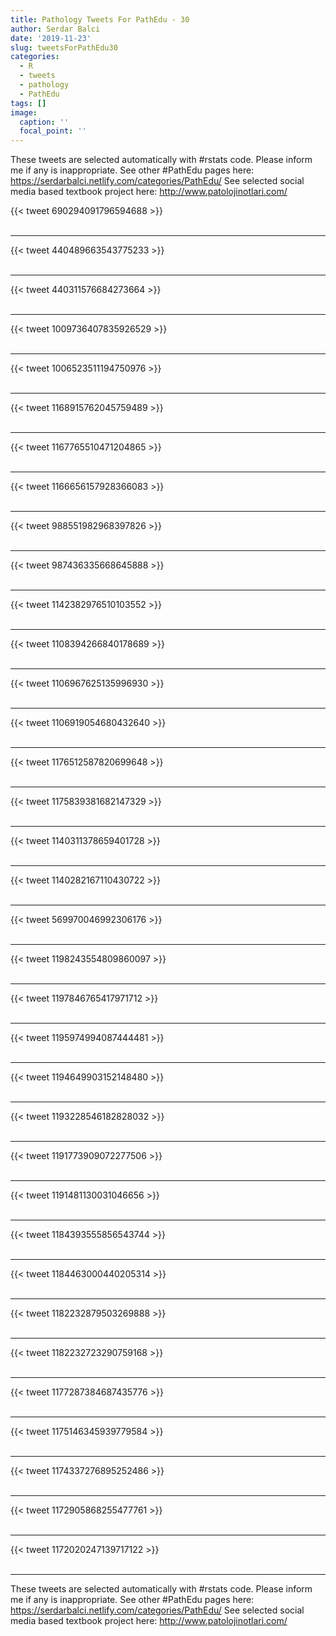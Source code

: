 ```yaml
---
title: Pathology Tweets For PathEdu - 30
author: Serdar Balci
date: '2019-11-23'
slug: tweetsForPathEdu30
categories:
  - R
  - tweets
  - pathology
  - PathEdu
tags: []
image:
  caption: ''
  focal_point: ''
---
```



These tweets are selected automatically with #rstats code. Please inform me if any is inappropriate.
See other #PathEdu pages here: https://serdarbalci.netlify.com/categories/PathEdu/ 
See selected social media based textbook project here: http://www.patolojinotlari.com/

{{< tweet 690294091796594688 >}}
<br>
<br>
<hr>
{{< tweet 440489663543775233 >}}
<br>
<br>
<hr>
{{< tweet 440311576684273664 >}}
<br>
<br>
<hr>
{{< tweet 1009736407835926529 >}}
<br>
<br>
<hr>
{{< tweet 1006523511194750976 >}}
<br>
<br>
<hr>
{{< tweet 1168915762045759489 >}}
<br>
<br>
<hr>
{{< tweet 1167765510471204865 >}}
<br>
<br>
<hr>
{{< tweet 1166656157928366083 >}}
<br>
<br>
<hr>
{{< tweet 988551982968397826 >}}
<br>
<br>
<hr>
{{< tweet 987436335668645888 >}}
<br>
<br>
<hr>
{{< tweet 1142382976510103552 >}}
<br>
<br>
<hr>
{{< tweet 1108394266840178689 >}}
<br>
<br>
<hr>
{{< tweet 1106967625135996930 >}}
<br>
<br>
<hr>
{{< tweet 1106919054680432640 >}}
<br>
<br>
<hr>
{{< tweet 1176512587820699648 >}}
<br>
<br>
<hr>
{{< tweet 1175839381682147329 >}}
<br>
<br>
<hr>
{{< tweet 1140311378659401728 >}}
<br>
<br>
<hr>
{{< tweet 1140282167110430722 >}}
<br>
<br>
<hr>
{{< tweet 569970046992306176 >}}
<br>
<br>
<hr>
{{< tweet 1198243554809860097 >}}
<br>
<br>
<hr>
{{< tweet 1197846765417971712 >}}
<br>
<br>
<hr>
{{< tweet 1195974994087444481 >}}
<br>
<br>
<hr>
{{< tweet 1194649903152148480 >}}
<br>
<br>
<hr>
{{< tweet 1193228546182828032 >}}
<br>
<br>
<hr>
{{< tweet 1191773909072277506 >}}
<br>
<br>
<hr>
{{< tweet 1191481130031046656 >}}
<br>
<br>
<hr>
{{< tweet 1184393555856543744 >}}
<br>
<br>
<hr>
{{< tweet 1184463000440205314 >}}
<br>
<br>
<hr>
{{< tweet 1182232879503269888 >}}
<br>
<br>
<hr>
{{< tweet 1182232723290759168 >}}
<br>
<br>
<hr>
{{< tweet 1177287384687435776 >}}
<br>
<br>
<hr>
{{< tweet 1175146345939779584 >}}
<br>
<br>
<hr>
{{< tweet 1174337276895252486 >}}
<br>
<br>
<hr>
{{< tweet 1172905868255477761 >}}
<br>
<br>
<hr>
{{< tweet 1172020247139717122 >}}
<br>
<br>
<hr>


These tweets are selected automatically with #rstats code. Please inform me if any is inappropriate.
See other #PathEdu pages here: https://serdarbalci.netlify.com/categories/PathEdu/ 
See selected social media based textbook project here: http://www.patolojinotlari.com/
